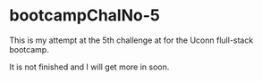# bootcampChalNo-5



This is my attempt at the 5th challenge at for the Uconn flull-stack bootcamp.

It is not finished and I will get more in soon.